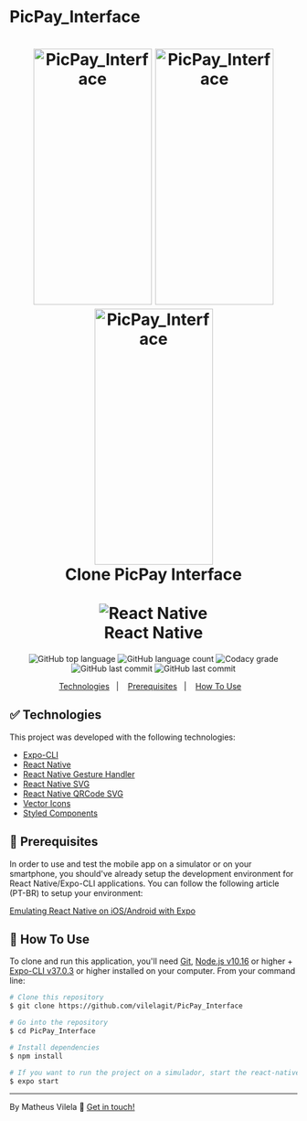 # PicPay_Interface




<h1 align="center">
    <img alt="PicPay_Interface" width="207" height="448"  border="0" src="https://i.ibb.co/Bny5nt2/Simulator-Screen-Shot-i-Phone-XR-2020-06-13-at-18-40-29.png" >
    <img alt="PicPay_Interface" width="207" height="448" border="0" src="https://i.ibb.co/3R7JyrN/Simulator-Screen-Shot-i-Phone-XR-2020-06-13-at-18-40-36.png" >
    <img alt="PicPay_Interface" width="207" height="448" border="0" src="https://i.ibb.co/ZMPsj3f/Simulator-Screen-Shot-i-Phone-XR-2020-06-13-at-18-40-45.png" >
    <br>
    Clone PicPay Interface <br />
    <br align="center">
    <img alt="React Native" src="https://ik.imagekit.io/4ngmidwtjs/1_3Xu9_z4HS.png"  />
    </br>
    React Native
</h1>

<h4 align="center">
  
</h4>
<p align="center">
  <img alt="GitHub top language" src="https://img.shields.io/github/languages/top/vilelagit/PicPay_Interface?style=for-the-badge">
  <img alt="GitHub language count" src="https://img.shields.io/github/languages/count/vilelagit/PicPay_Interface?style=for-the-badge">
  <img alt="Codacy grade" src="https://img.shields.io/codacy/grade/a7e0a78f921646f38c248395026ccafd?style=for-the-badge">
  <img alt="GitHub last commit" src="https://img.shields.io/github/last-commit/vilelagit/PicPay_Interface?style=for-the-badge">
  <img alt="GitHub last commit" src="https://img.shields.io/github/license/vilelagit/PicPay_Interface?style=for-the-badge"> 
</p>

<p align="center">
  <a href="#rocket-technologies">Technologies</a>&nbsp;&nbsp;&nbsp;|&nbsp;&nbsp;&nbsp;
  <a href="#warning-prerequisites">Prerequisites</a>&nbsp;&nbsp;&nbsp;|&nbsp;&nbsp;&nbsp;
  <a href="#information_source-how-to-use">How To Use</a>&nbsp;&nbsp;&nbsp;
  
</p>

## :white_check_mark: Technologies

This project was developed with the following technologies:

-  [Expo-CLI](https://expo.io/)
-  [React Native](http://facebook.github.io/react-native/)
-  [React Native Gesture Handler](https://kmagiera.github.io/react-native-gesture-handler/)
-  [React Native SVG](https://github.com/react-native-community/react-native-svg)
-  [React Native QRCode SVG](https://www.npmjs.com/package/react-native-qrcode-svg)
-  [Vector Icons](https://docs.expo.io/guides/icons/)
-  [Styled Components](https://styled-components.com/docs/)

## :construction: Prerequisites

In order to use and test the mobile app on a simulator or on your smartphone, you should've already setup the development environment for React Native/Expo-CLI applications. You can follow the following article (PT-BR) to setup your environment:

[Emulating React Native on iOS/Android with Expo](https://www.youtube.com/watch?v=eSjFDWYkdxM&vl=pt)
  
##  :checkered_flag: How To Use

To clone and run this application, you'll need [Git](https://git-scm.com), [Node.js v10.16][nodejs] or higher + [Expo-CLI v37.0.3][expo] or higher installed on your computer. From your command line:

```bash
# Clone this repository
$ git clone https://github.com/vilelagit/PicPay_Interface

# Go into the repository
$ cd PicPay_Interface

# Install dependencies
$ npm install

# If you want to run the project on a simulador, start the react-native server as it is
$ expo start

```
---

By Matheus Vilela :wave: [Get in touch!](https://www.linkedin.com/in/matheus-vilela-a348051a7/)

[nodejs]: https://nodejs.org/
[expo]: https://docs.expo.io/
[vc]: https://code.visualstudio.com/
[vceditconfig]: https://marketplace.visualstudio.com/items?itemName=EditorConfig.EditorConfig
[vceslint]: https://marketplace.visualstudio.com/items?itemName=dbaeumer.vscode-eslint
